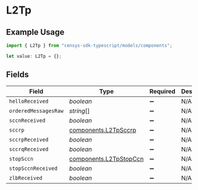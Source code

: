 # L2Tp

## Example Usage

```typescript
import { L2Tp } from "censys-sdk-typescript/models/components";

let value: L2Tp = {};
```

## Fields

| Field                                                            | Type                                                             | Required                                                         | Description                                                      |
| ---------------------------------------------------------------- | ---------------------------------------------------------------- | ---------------------------------------------------------------- | ---------------------------------------------------------------- |
| `helloReceived`                                                  | *boolean*                                                        | :heavy_minus_sign:                                               | N/A                                                              |
| `orderedMessagesRaw`                                             | *string*[]                                                       | :heavy_minus_sign:                                               | N/A                                                              |
| `sccnReceived`                                                   | *boolean*                                                        | :heavy_minus_sign:                                               | N/A                                                              |
| `sccrp`                                                          | [components.L2TpSccrp](../../models/components/l2tpsccrp.md)     | :heavy_minus_sign:                                               | N/A                                                              |
| `sccrpReceived`                                                  | *boolean*                                                        | :heavy_minus_sign:                                               | N/A                                                              |
| `sccrqReceived`                                                  | *boolean*                                                        | :heavy_minus_sign:                                               | N/A                                                              |
| `stopSccn`                                                       | [components.L2TpStopCcn](../../models/components/l2tpstopccn.md) | :heavy_minus_sign:                                               | N/A                                                              |
| `stopSccnReceived`                                               | *boolean*                                                        | :heavy_minus_sign:                                               | N/A                                                              |
| `zlbReceived`                                                    | *boolean*                                                        | :heavy_minus_sign:                                               | N/A                                                              |